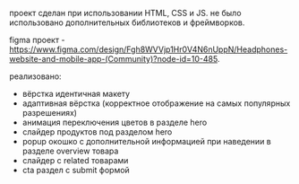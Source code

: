 проект сделан при использовании HTML, CSS и JS.
не было использовано дополнительных библиотеков и фреймворков.

figma проект - https://www.figma.com/design/Fgh8WVVjp1Hr0V4N6nUppN/Headphones-website-and-mobile-app-(Community)?node-id=10-485.

реализовано:

- вёрстка идентичная макету
- адаптивная вёрстка (корректное отображение на самых популярных разрешениях)
- анимация переключения цветов в разделе hero
- слайдер продуктов под разделом hero
- popup окошко с дополнительной информацией при наведении в разделе overview товара
- слайдер с related товарами
- cta раздел с submit формой
